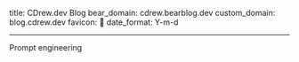 title: CDrew.dev Blog
bear_domain: cdrew.bearblog.dev
custom_domain: blog.cdrew.dev
favicon: 🦾
date_format: Y-m-d
___

Prompt engineering
